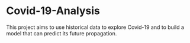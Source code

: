 # Covid-19-Analysis
This project aims to use historical data to explore Covid-19 and to build a model that can predict its future propagation. 
